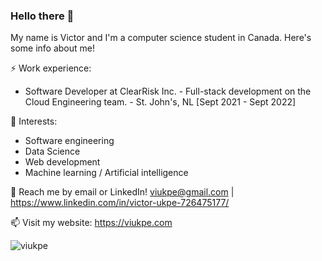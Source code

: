 ### Hello there 👋

My name is Victor and I'm a computer science student in Canada. Here's some info about me!

⚡ Work experience: 
- Software Developer at ClearRisk Inc. - Full-stack development on the Cloud Engineering team. - St. John's, NL [Sept 2021 - Sept 2022]


🌱 Interests: 
- Software engineering
- Data Science
- Web development
- Machine learning / Artificial intelligence 



💬 Reach me by email or LinkedIn! viukpe@gmail.com | https://www.linkedin.com/in/victor-ukpe-726475177/

📫 Visit my website: https://viukpe.com

<p><img align="left" src="https://github-readme-stats.vercel.app/api/top-langs?username=viukpe&show_icons=true&locale=en&layout=compact" alt="viukpe" /></p>



